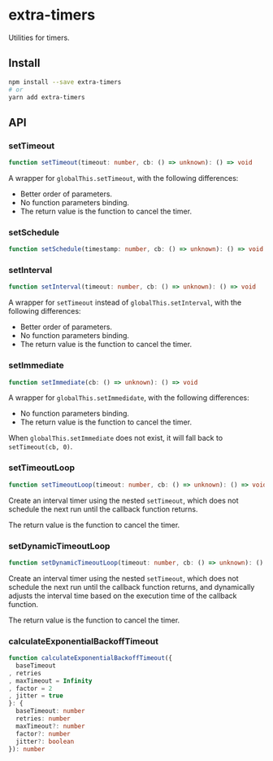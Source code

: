 # extra-timers
Utilities for timers.

## Install
```sh
npm install --save extra-timers
# or
yarn add extra-timers
```

## API
### setTimeout
```ts
function setTimeout(timeout: number, cb: () => unknown): () => void
```

A wrapper for `globalThis.setTimeout`, with the following differences:
- Better order of parameters.
- No function parameters binding.
- The return value is the function to cancel the timer.

### setSchedule
```ts
function setSchedule(timestamp: number, cb: () => unknown): () => void
```

### setInterval
```ts
function setInterval(timeout: number, cb: () => unknown): () => void
```

A wrapper for `setTimeout` instead of `globalThis.setInterval`,
with the following differences:
- Better order of parameters.
- No function parameters binding.
- The return value is the function to cancel the timer.

### setImmediate
```ts
function setImmediate(cb: () => unknown): () => void
```

A wrapper for `globalThis.setImmedidate`, with the following differences:
- No function parameters binding.
- The return value is the function to cancel the timer.

When `globalThis.setImmediate` does not exist, it will fall back to `setTimeout(cb, 0)`.

### setTimeoutLoop
```ts
function setTimeoutLoop(timeout: number, cb: () => unknown): () => void
```

Create an interval timer using the nested `setTimeout`,
which does not schedule the next run until the callback function returns.

The return value is the function to cancel the timer.

### setDynamicTimeoutLoop
```ts
function setDynamicTimeoutLoop(timeout: number, cb: () => unknown): () => void
```

Create an interval timer using the nested `setTimeout`,
which does not schedule the next run until the callback function returns,
and dynamically adjusts the interval time based on the execution time of the callback function.

The return value is the function to cancel the timer.

### calculateExponentialBackoffTimeout
```ts
function calculateExponentialBackoffTimeout({
  baseTimeout
, retries
, maxTimeout = Infinity
, factor = 2
, jitter = true
}: {
  baseTimeout: number
  retries: number
  maxTimeout?: number
  factor?: number
  jitter?: boolean
}): number
```
